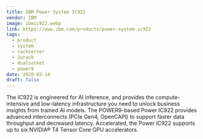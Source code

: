 ```yaml
---
title: IBM Power System IC922
vendor: IBM
image: ibmic922.webp
link: https://www.ibm.com/products/power-system-ic922
tags:
  - product
  - system
  - rackserver
  - 2urack
  - dualsocket
  - power9
date: 2020-02-14
draft: false
---
```


The IC922 is engineered for AI inference, and provides the compute-intensive and low-latency infrastructure
you need to unlock business insights from trained AI models.
The POWER9-based Power IC922 provides advanced interconnects (PCIe Gen4, OpenCAPI) to support faster data throughput and decreased latency.
Accelerated, the Power IC922 supports up to six NVIDIA® T4 Tensor Core GPU accelerators.
